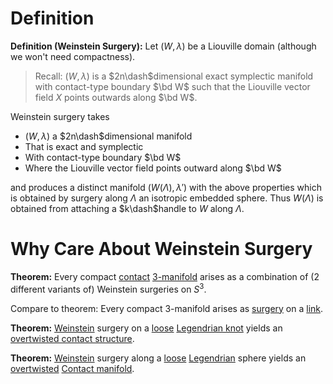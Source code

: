 # Definition

**Definition (Weinstein Surgery):**
Let $(W, \lambda)$ be a Liouville domain (although we won't need compactness).

> Recall: $(W, \lambda)$ is a $2n\dash$dimensional exact symplectic manifold with contact-type boundary $\bd W$ such that the Liouville vector field $X$ points outwards along $\bd W$.

Weinstein surgery takes 

- $(W, \lambda)$ a $2n\dash$dimensional manifold
- That is exact and symplectic
- With contact-type boundary $\bd W$
- Where the Liouville vector field points outward along $\bd W$

and produces a distinct manifold $(W(\Lambda), \lambda')$ with the above properties which is obtained by surgery along $\Lambda$ an isotropic embedded sphere.
Thus $W(\Lambda)$ is obtained from attaching a $k\dash$handle to $W$ along $\Lambda$. 

# Why Care About Weinstein Surgery

**Theorem:** 
Every compact [contact](../Subjects/Contact.md) [3-manifold](3-manifold.md) arises as a combination of (2 different variants of) Weinstein surgeries on $S^3$.

Compare to theorem: 
Every compact 3-manifold arises as [surgery](surgery.md) on a [link](link).

**Theorem:** 
[Weinstein](Weinstein.md) surgery on a [loose](loose) [Legendrian knot](Legendrian%20knot) yields an [overtwisted contact structure](overtwisted%20contact%20structure.md).

**Theorem:** 
[Weinstein](Weinstein.md) surgery along a [loose](loose) [Legendrian](Legendrian) sphere yields an [overtwisted](overtwisted%20contact%20structure.md) [Contact manifold](Contact%20manifold).
